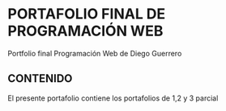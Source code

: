 # PORTAFOLIO FINAL DE PROGRAMACIÓN WEB
Portfolio final Programación Web de Diego Guerrero
## CONTENIDO
El presente portafolio contiene los portafolios de 1,2 y 3 parcial

